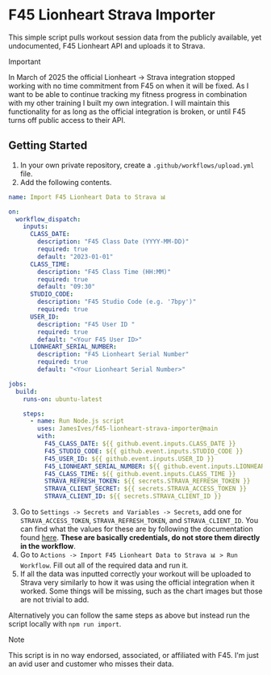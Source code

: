 # F45 Lionheart Strava Importer

<!-- <img align="right" width="128" height="auto"  src="./.github/docs/icon.png" alt="Icon"> -->

This simple script pulls workout session data from the publicly available, yet undocumented, F45 Lionheart API and uploads it to Strava.

> [!IMPORTANT]
> In March of 2025 the official Lionheart -> Strava integration stopped working with no time commitment from F45 on when it will be fixed. As I want to be able to continue tracking my fitness progress in combination with my other training I built my own integration. I will maintain this functionality for as long as the official integration is broken, or until F45 turns off public access to their API.

## Getting Started

1. In your own private repository, create a `.github/workflows/upload.yml` file.
2. Add the following contents.

```yml
name: Import F45 Lionheart Data to Strava 📊

on:
  workflow_dispatch:
    inputs:
      CLASS_DATE:
        description: "F45 Class Date (YYYY-MM-DD)"
        required: true
        default: "2023-01-01"
      CLASS_TIME:
        description: "F45 Class Time (HH:MM)"
        required: true
        default: "09:30"
      STUDIO_CODE:
        description: "F45 Studio Code (e.g. '7bpy')"
        required: true
      USER_ID:
        description: "F45 User ID "
        required: true
        default: "<Your F45 User ID>"
      LIONHEART_SERIAL_NUMBER:
        description: "F45 Lionheart Serial Number"
        required: true
        default: "<Your Lionheart Serial Number>"

jobs:
  build:
    runs-on: ubuntu-latest

    steps:
      - name: Run Node.js script
        uses: JamesIves/f45-lionheart-strava-importer@main
        with:
          F45_CLASS_DATE: ${{ github.event.inputs.CLASS_DATE }}
          F45_STUDIO_CODE: ${{ github.event.inputs.STUDIO_CODE }}
          F45_USER_ID: ${{ github.event.inputs.USER_ID }}
          F45_LIONHEART_SERIAL_NUMBER: ${{ github.event.inputs.LIONHEART_SERIAL_NUMBER }}
          F45_CLASS_TIME: ${{ github.event.inputs.CLASS_TIME }}
          STRAVA_REFRESH_TOKEN: ${{ secrets.STRAVA_REFRESH_TOKEN }}
          STRAVA_CLIENT_SECRET: ${{ secrets.STRAVA_ACCESS_TOKEN }}
          STRAVA_CLIENT_ID: ${{ secrets.STRAVA_CLIENT_ID }}
```

3. Go to `Settings -> Secrets and Variables -> Secrets`, add one for `STRAVA_ACCESS_TOKEN`, `STRAVA_REFRESH_TOKEN`, and `STRAVA_CLIENT_ID`. You can find what the values for these are by following the documentation found [here](https://developers.strava.com/docs/getting-started/). **These are basically credentials, do not store them directly in the workflow**.
4. Go to `Actions -> Import F45 Lionheart Data to Strava 📊 > Run Workflow`. Fill out all of the required data and run it.
5. If all the data was inputted correctly your workout will be uploaded to Strava very similarly to how it was using the official integration when it worked. Some things will be missing, such as the chart images but those are not trivial to add.

Alternatively you can follow the same steps as above but instead run the script locally with `npm run import`.

> [!NOTE]
> This script is in no way endorsed, associated, or affiliated with F45. I'm just an avid user and customer who misses their data.
